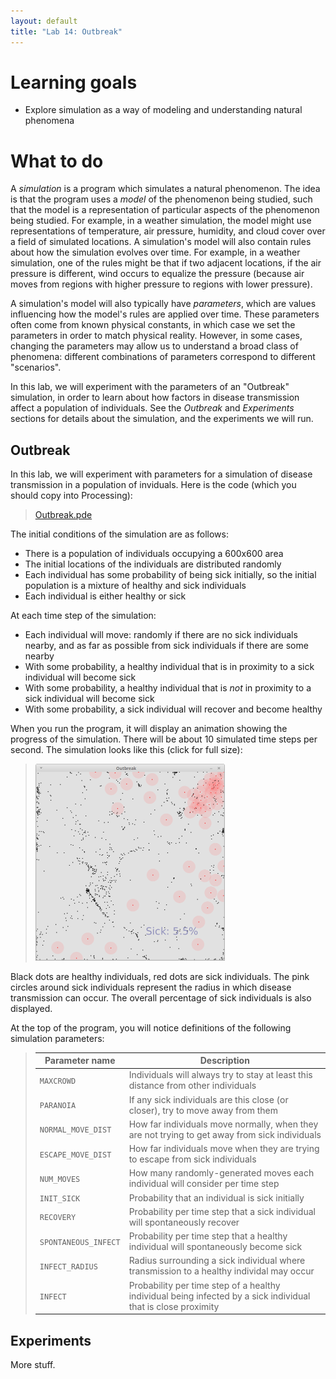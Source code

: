 ```yaml
---
layout: default
title: "Lab 14: Outbreak"
---
```


# Learning goals

* Explore simulation as a way of modeling and understanding natural phenomena

# What to do

A *simulation* is a program which simulates a natural phenomenon.  The idea is that the program uses a *model* of the phenomenon being studied, such that the model is a representation of particular aspects of the phenomenon being studied.  For example, in a weather simulation, the model might use representations of temperature, air pressure, humidity, and cloud cover over a field of simulated locations.  A simulation's model will also contain rules about how the simulation evolves over time.  For example, in a weather simulation, one of the rules might be that if two adjacent locations, if the air pressure is different, wind occurs to equalize the pressure (because air moves from regions with higher pressure to regions with lower pressure).

A simulation's model will also typically have *parameters*, which are values influencing how the model's rules are applied over time.  These parameters often come from known physical constants, in which case we set the parameters in order to match physical reality.  However, in some cases, changing the parameters may allow us to understand a broad class of phenomena: different combinations of parameters correspond to different "scenarios".

In this lab, we will experiment with the parameters of an "Outbreak" simulation, in order to learn about how factors in disease transmission affect a population of individuals.  See the *Outbreak* and *Experiments* sections for details about the simulation, and the experiments we will run.

## Outbreak

In this lab, we will experiment with parameters for a simulation of disease transmission in a population of inviduals.  Here is the code (which you should copy into Processing):

> [Outbreak.pde](https://github.com/ycpcs/fys100-fall2015/blob/gh-pages/examples/Outbreak.pde)

The initial conditions of the simulation are as follows:

* There is a population of individuals occupying a 600x600 area
* The initial locations of the individuals are distributed randomly
* Each individual has some probability of being sick initially, so the initial population is a mixture of healthy and sick individuals
* Each individual is either healthy or sick

At each time step of the simulation:

* Each individual will move: randomly if there are no sick individuals nearby, and as far as possible from sick individuals if there are some nearby
* With some probability, a healthy individual that is in proximity to a sick individual will become sick
* With some probability, a healthy individual that is *not* in proximity to a sick individual will become sick
* With some probability, a sick individual will recover and become healthy

When you run the program, it will display an animation showing the progress of the simulation.  There will be about 10 simulated time steps per second.  The simulation looks like this (click for full size):

> <a href="img/outbreak.png"><img style="width: 303px;" alt="Outbreak screenshot" src="img/outbreak.png"></a>

Black dots are healthy individuals, red dots are sick individuals.  The pink circles around sick individuals represent the radius in which disease transmission can occur.  The overall percentage of sick individuals is also displayed.

At the top of the program, you will notice definitions of the following simulation parameters:

> Parameter name | Description
> -------------- | -----------
> `MAXCROWD` | Individuals will always try to stay at least this distance from other individuals
> `PARANOIA` | If any sick individuals are this close (or closer), try to move away from them
> `NORMAL_MOVE_DIST` | How far individuals move normally, when they are not trying to get away from sick individuals
> `ESCAPE_MOVE_DIST` | How far individuals move when they are trying to escape from sick individuals
> `NUM_MOVES` | How many randomly-generated moves each individual will consider per time step
> `INIT_SICK` | Probability that an individual is sick initially
> `RECOVERY` | Probability per time step that a sick individual will spontaneously recover
> `SPONTANEOUS_INFECT` | Probability per time step that a healthy individual will spontaneously become sick
> `INFECT_RADIUS` | Radius surrounding a sick individual where transmission to a healthy individal may occur
> `INFECT` | Probability per time step of a healthy individual being infected by a sick individual that is close proximity

## Experiments

More stuff.
